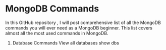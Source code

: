 # MongoDB Commands
In this GitHub repository , I will post comprehensive list of all the MongoDB commands you will ever need as a MongoDB beginner. This list covers almost all the most used commands in MongoDB.


1. Database Commands
View all databases
show dbs
